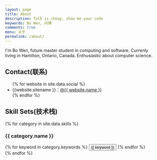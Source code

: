 ```yaml
---
layout: page
title: About
description: Talk is cheap, show me your code
keywords: Bo Wen, 问博
comments: true
menu: 关于
permalink: /about/
---
```


I'm Bo Wen, future master student in computing and software.
Currenly living in Hamilton, Ontario, Canada.
Enthusiastic about computer science.

## Contact(联系)

<ul>
{% for website in site.data.social %}
<li>{{website.sitename }}：<a href="{{ website.url }}" target="_blank">@{{ website.name }}</a></li>
{% endfor %}
</ul>


## Skill Sets(技术栈)

{% for category in site.data.skills %}
### {{ category.name }}
<div class="btn-inline">
{% for keyword in category.keywords %}
<button class="btn btn-outline" type="button">{{ keyword }}</button>
{% endfor %}
</div>
{% endfor %}
